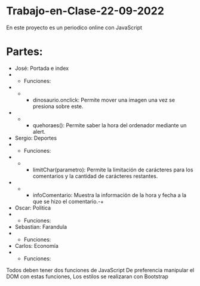 # Trabajo-en-Clase-22-09-2022
En este proyecto es un periodico online con JavaScript

# Partes:
- José: Portada e index 
- - Funciones:
- - - dinosaurio.onclick: Permite mover una imagen una vez se presiona sobre este. 
- - - quehoraes(): Permite saber la hora del ordenador mediante un alert. 
- Sergio: Deportes
- - Funciones:
- - - limitChar(parametro): Permite la limitación de carácteres para los comentarios y la cantidad de carácteres restantes.
- - - infoComentario: Muestra la información de la hora y fecha a la que se hizo el comentario.-+
- Oscar: Politica
- - Funciones:
- Sebastian: Farandula
- - Funciones:
- Carlos: Economía
- - Funciones:

Todos deben tener dos funciones de JavaScript De preferencia manipular el DOM con estas funciones, Los estilos se realizaran con Bootstrap